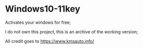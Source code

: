 # Windows10-11key
Activates your windows for free;

I do not own this project, this is an archive of the working version;

All credit goes to https://www.kmsauto.info/
